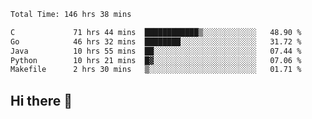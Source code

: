 <!--START_SECTION:waka-->

```txt
Total Time: 146 hrs 38 mins

C             71 hrs 44 mins  ████████████▒░░░░░░░░░░░░   48.90 %
Go            46 hrs 32 mins  ████████░░░░░░░░░░░░░░░░░   31.72 %
Java          10 hrs 55 mins  ██░░░░░░░░░░░░░░░░░░░░░░░   07.44 %
Python        10 hrs 21 mins  █▓░░░░░░░░░░░░░░░░░░░░░░░   07.06 %
Makefile      2 hrs 30 mins   ▒░░░░░░░░░░░░░░░░░░░░░░░░   01.71 %
```

<!--END_SECTION:waka-->

## Hi there 👋

<!--
**prorok210/prorok210** is a ✨ _special_ ✨ repository because its `README.md` (this file) appears on your GitHub profile.

Here are some ideas to get you started:

- 🔭 I’m currently working on ...
- 🌱 I’m currently learning ...
- 👯 I’m looking to collaborate on ...
- 🤔 I’m looking for help with ...
- 💬 Ask me about ...
- 📫 How to reach me: ...
- 😄 Pronouns: ...
- ⚡ Fun fact: ...
-->
